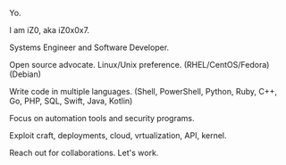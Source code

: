 Yo.

I am iZ0, aka iZ0x0x7.

Systems Engineer and Software Developer.

Open source advocate. Linux/Unix preference. (RHEL/CentOS/Fedora) (Debian)

Write code in multiple languages. (Shell, PowerShell, Python, Ruby, C++, Go, PHP, SQL, Swift, Java, Kotlin)

Focus on automation tools and security programs. 

Exploit craft, deployments, cloud, vrtualization, API, kernel.

Reach out for collaborations. Let's work. 
